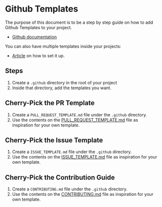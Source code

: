 # Github Templates

The purpose of this document is to be a step by step guide on how to add Github Templates to your project.

* [Github documentation](https://github.blog/2016-02-17-issue-and-pull-request-templates/)

You can also have multiple templates inside your projects:

* [Article](https://github.blog/2018-01-25-multiple-issue-and-pull-request-templates/) on how to set it up.

## Steps
1. Create a `.github` directory in the root of your project
2. Inside that directory, add the templates you want. 

## Cherry-Pick the PR Template
1. Create a `PULL_REQUEST_TEMPLATE.md` file under the `.github` directory.
2. Use the contents on the [PULL_REQUEST_TEMPLATE.md](../.github/PULL_REQUEST_TEMPLATE.md) file as inspiration for your own template. 

## Cherry-Pick the Issue Template
1. Create a `ISSUE_TEMPLATE.md` file under the `.github` directory.
2. Use the contents on the [ISSUE_TEMPLATE.md](../.github/ISSUE_TEMPLATE.md) file as inspiration for your own template. 

## Cherry-Pick the Contribution Guide
1. Create a `CONTRIBUTING.md` file under the `.github` directory.
2. Use the contents on the [CONTRIBUTING.md](../.github/CONTRIBUTING.md) file as inspiration for your own template. 
